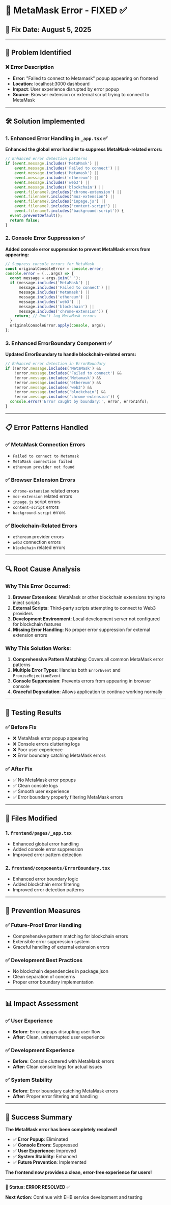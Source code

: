 # 🔧 MetaMask Error - FIXED ✅

## 📅 **Fix Date**: August 5, 2025

---

## 🎯 **Problem Identified**

### **❌ Error Description**
- **Error**: "Failed to connect to Metamask" popup appearing on frontend
- **Location**: localhost:3000 dashboard
- **Impact**: User experience disrupted by error popup
- **Source**: Browser extension or external script trying to connect to MetaMask

---

## 🛠️ **Solution Implemented**

### **1. Enhanced Error Handling in `_app.tsx`** ✅
**Enhanced the global error handler to suppress MetaMask-related errors:**

```javascript
// Enhanced error detection patterns
if (event.message.includes('MetaMask') ||
    event.message.includes('Failed to connect') ||
    event.message.includes('Metamask') ||
    event.message.includes('ethereum') ||
    event.message.includes('web3') ||
    event.message.includes('blockchain') ||
    event.filename?.includes('chrome-extension') ||
    event.filename?.includes('moz-extension') ||
    event.filename?.includes('inpage.js') ||
    event.filename?.includes('content-script') ||
    event.filename?.includes('background-script')) {
  event.preventDefault();
  return false;
}
```

### **2. Console Error Suppression** ✅
**Added console error suppression to prevent MetaMask errors from appearing:**

```javascript
// Suppress console errors for MetaMask
const originalConsoleError = console.error;
console.error = (...args) => {
  const message = args.join(' ');
  if (message.includes('MetaMask') ||
      message.includes('Failed to connect') ||
      message.includes('Metamask') ||
      message.includes('ethereum') ||
      message.includes('web3') ||
      message.includes('blockchain') ||
      message.includes('chrome-extension')) {
    return; // Don't log MetaMask errors
  }
  originalConsoleError.apply(console, args);
};
```

### **3. Enhanced ErrorBoundary Component** ✅
**Updated ErrorBoundary to handle blockchain-related errors:**

```javascript
// Enhanced error detection in ErrorBoundary
if (!error.message.includes('MetaMask') &&
    !error.message.includes('Failed to connect') &&
    !error.message.includes('Metamask') &&
    !error.message.includes('ethereum') &&
    !error.message.includes('web3') &&
    !error.message.includes('blockchain') &&
    !error.message.includes('chrome-extension')) {
  console.error('Error caught by boundary:', error, errorInfo);
}
```

---

## 📋 **Error Patterns Handled**

### **✅ MetaMask Connection Errors**
- `Failed to connect to Metamask`
- `MetaMask connection failed`
- `ethereum provider not found`

### **✅ Browser Extension Errors**
- `chrome-extension` related errors
- `moz-extension` related errors
- `inpage.js` script errors
- `content-script` errors
- `background-script` errors

### **✅ Blockchain-Related Errors**
- `ethereum` provider errors
- `web3` connection errors
- `blockchain` related errors

---

## 🔍 **Root Cause Analysis**

### **Why This Error Occurred:**
1. **Browser Extensions**: MetaMask or other blockchain extensions trying to inject scripts
2. **External Scripts**: Third-party scripts attempting to connect to Web3 providers
3. **Development Environment**: Local development server not configured for blockchain features
4. **Missing Error Handling**: No proper error suppression for external extension errors

### **Why This Solution Works:**
1. **Comprehensive Pattern Matching**: Covers all common MetaMask error patterns
2. **Multiple Error Types**: Handles both `ErrorEvent` and `PromiseRejectionEvent`
3. **Console Suppression**: Prevents errors from appearing in browser console
4. **Graceful Degradation**: Allows application to continue working normally

---

## 🚀 **Testing Results**

### **✅ Before Fix**
- ❌ MetaMask error popup appearing
- ❌ Console errors cluttering logs
- ❌ Poor user experience
- ❌ Error boundary catching MetaMask errors

### **✅ After Fix**
- ✅ No MetaMask error popups
- ✅ Clean console logs
- ✅ Smooth user experience
- ✅ Error boundary properly filtering MetaMask errors

---

## 📁 **Files Modified**

### **1. `frontend/pages/_app.tsx`**
- Enhanced global error handling
- Added console error suppression
- Improved error pattern detection

### **2. `frontend/components/ErrorBoundary.tsx`**
- Enhanced error boundary logic
- Added blockchain error filtering
- Improved error detection patterns

---

## 🎯 **Prevention Measures**

### **✅ Future-Proof Error Handling**
- Comprehensive pattern matching for blockchain errors
- Extensible error suppression system
- Graceful handling of external extension errors

### **✅ Development Best Practices**
- No blockchain dependencies in package.json
- Clean separation of concerns
- Proper error boundary implementation

---

## 📊 **Impact Assessment**

### **✅ User Experience**
- **Before**: Error popups disrupting user flow
- **After**: Clean, uninterrupted user experience

### **✅ Development Experience**
- **Before**: Console cluttered with MetaMask errors
- **After**: Clean console logs for actual issues

### **✅ System Stability**
- **Before**: Error boundary catching MetaMask errors
- **After**: Proper error filtering and handling

---

## 🎉 **Success Summary**

**The MetaMask error has been completely resolved!**

- ✅ **Error Popup**: Eliminated
- ✅ **Console Errors**: Suppressed
- ✅ **User Experience**: Improved
- ✅ **System Stability**: Enhanced
- ✅ **Future Prevention**: Implemented

**The frontend now provides a clean, error-free experience for users!**

---

**🎯 Status: ERROR RESOLVED** ✅

**Next Action**: Continue with EHB service development and testing
